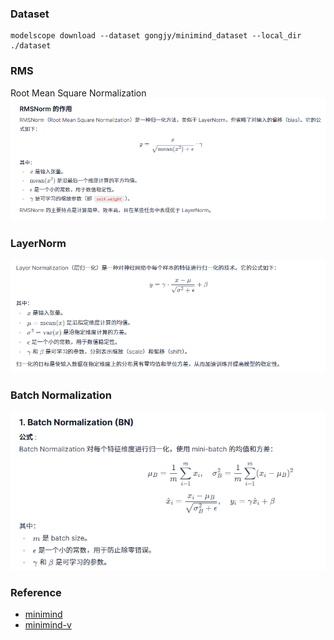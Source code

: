 
### Dataset
```shell
modelscope download --dataset gongjy/minimind_dataset --local_dir ./dataset
```

### RMS
Root Mean Square Normalization
![](../../z_using_files/pretrain/pics/RMS.png)

### LayerNorm
![](../../z_using_files/pretrain/pics/LayerNorm.png)

### Batch Normalization
![](../../z_using_files/pretrain/pics/BN.png)

### Reference
- [minimind](https://github.com/aceliuchanghong/minimind)
- [minimind-v](https://github.com/aceliuchanghong/minimind-v)
